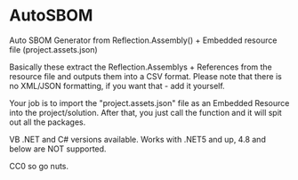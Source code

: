 # AutoSBOM
Auto SBOM Generator from Reflection.Assembly() + Embedded resource file (project.assets.json)

Basically these extract the Reflection.Assemblys + References from the resource file and outputs them into a CSV format.
Please note that there is no XML/JSON formatting, if you want that - add it yourself.

Your job is to import the "project.assets.json" file as an Embedded Resource into the project/solution. After that, you just call the function and it will spit out all the packages.

VB .NET and C# versions available. Works with .NET5 and up, 4.8 and below are NOT supported.

CC0 so go nuts.
